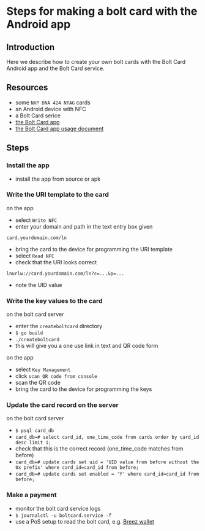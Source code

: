 # Steps for making a bolt card with the Android app

## Introduction

Here we describe how to create your own bolt cards with the Bolt Card Android app and the Bolt Card service.

## Resources
 
- some `NXP DNA 424 NTAG` cards
- an Android device with NFC
- a Bolt Card serice
- [the Bolt Card app](https://github.com/boltcard/bolt-nfc-android-app)
- [the Bolt Card app usage document](https://github.com/boltcard/bolt-nfc-android-app#usage)

## Steps

### Install the app

- install the app from source or apk

### Write the URI template to the card
on the app
- select `Write NFC` 
- enter your domain and path in the text entry box given
```
card.yourdomain.com/ln
```
- bring the card to the device for programming the URI template
- select `Read NFC`
- check that the URI looks correct
```
lnurlw://card.yourdomain.com/ln?c=...&p=...
```
- note the UID value

### Write the key values to the card
on the bolt card server
- enter the `createboltcard` directory
- `$ go build`
- `./createboltcard`
- this will give you a one use link in text and QR code form

on the app
- select `Key Management`
- click `scan QR code from console`
- scan the QR code
- bring the card to the device for programming the keys

### Update the card record on the server
on the bolt card server
- `$ psql card_db`
- `card_db=# select card_id, one_time_code from cards order by card_id desc limit 1;`
- check that this is the correct record (one_time_code matches from before)
- `card_db=# update cards set uid = 'UID value from before without the 0x prefix' where card_id=card_id from before;`
- `card_db=# update cards set enabled = 'Y' where card_id=card_id from before;`

### Make a payment
- monitor the bolt card service logs
- `$ journalctl -u boltcard.service -f`
- use a PoS setup to read the bolt card, e.g. [Breez wallet](https://breez.technology/)
